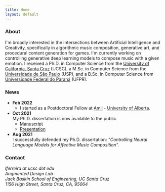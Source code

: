 ```yaml
---
title: Home
layout: default
---
```


### About
I'm broadly interested in the intersections between Artificial Intelligence and Creativity, specifically in
algorithmic music composition, generative art, and procedural content generation for games. I'm currently working on controlling generative deep learning models to compose music with a given emotion. I received a Ph.D. in Computer Science from the [University of California, Santa Cruz](http://www.ucsc.edu) (UCSC), a M.Sc. in Computer Science from the [Universidade de São Paulo](http://www.usp.br) (USP), and a B.Sc. in Computer Science from [Universidade Federal do Paraná](http://www.ufpr.br) (UFPR).

### News
- **Feb 2022**
    - I started as a Postdoctoral Fellow at [Amii](https://www.amii.ca/) - [University of Alberta](https://www.ualberta.ca/index.html).
- **Oct 2021**  
My Ph.D. dissertation is now available to the public.  
    - [Manuscript](https://escholarship.org/uc/item/437430f4)
    - [Presentation](https://www.youtube.com/watch?v=tlAizfule5I&feature=youtu.be)
- **Aug 2021**  
I successfully defended my Ph.D. dissertation: *"Controlling Neural Language Models for Affective Music Composition"*.

### Contact
*lferreira at ucsc dot edu*  
*Augmented Design Lab*  
*Jack Baskin School of Engineering, UC Santa Cruz*  
*1156 High Street, Santa Cruz, CA, 95064*  
